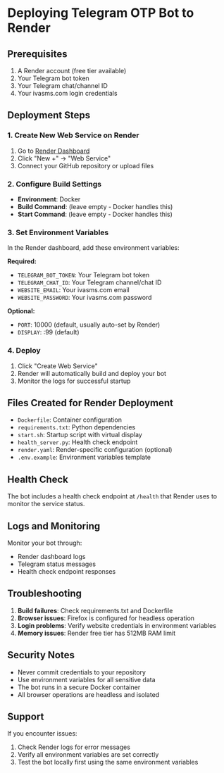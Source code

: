 # Deploying Telegram OTP Bot to Render

## Prerequisites
1. A Render account (free tier available)
2. Your Telegram bot token
3. Your Telegram chat/channel ID
4. Your ivasms.com login credentials

## Deployment Steps

### 1. Create New Web Service on Render
1. Go to [Render Dashboard](https://dashboard.render.com)
2. Click "New +" → "Web Service"
3. Connect your GitHub repository or upload files

### 2. Configure Build Settings
- **Environment**: Docker
- **Build Command**: (leave empty - Docker handles this)
- **Start Command**: (leave empty - Docker handles this)

### 3. Set Environment Variables
In the Render dashboard, add these environment variables:

**Required:**
- `TELEGRAM_BOT_TOKEN`: Your Telegram bot token
- `TELEGRAM_CHAT_ID`: Your Telegram channel/chat ID
- `WEBSITE_EMAIL`: Your ivasms.com email
- `WEBSITE_PASSWORD`: Your ivasms.com password

**Optional:**
- `PORT`: 10000 (default, usually auto-set by Render)
- `DISPLAY`: :99 (default)

### 4. Deploy
1. Click "Create Web Service"
2. Render will automatically build and deploy your bot
3. Monitor the logs for successful startup

## Files Created for Render Deployment

- `Dockerfile`: Container configuration
- `requirements.txt`: Python dependencies
- `start.sh`: Startup script with virtual display
- `health_server.py`: Health check endpoint
- `render.yaml`: Render-specific configuration (optional)
- `.env.example`: Environment variables template

## Health Check

The bot includes a health check endpoint at `/health` that Render uses to monitor the service status.

## Logs and Monitoring

Monitor your bot through:
- Render dashboard logs
- Telegram status messages
- Health check endpoint responses

## Troubleshooting

1. **Build failures**: Check requirements.txt and Dockerfile
2. **Browser issues**: Firefox is configured for headless operation
3. **Login problems**: Verify website credentials in environment variables
4. **Memory issues**: Render free tier has 512MB RAM limit

## Security Notes

- Never commit credentials to your repository
- Use environment variables for all sensitive data
- The bot runs in a secure Docker container
- All browser operations are headless and isolated

## Support

If you encounter issues:
1. Check Render logs for error messages
2. Verify all environment variables are set correctly
3. Test the bot locally first using the same environment variables